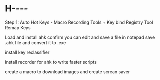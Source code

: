# H-_-_-_-_
Step 1: Auto Hot Keys - Macro Recording Tools + Key bind Registry Tool Remap Keys 

Load and install ahk 
confirm you can edit and save a file in notepad 
save .ahk file and convert it to .exe

install key reclassifier

install recorder for ahk to write faster scripts 

create a macro to download images and create screan saver
